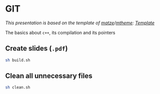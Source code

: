 # GIT

*This presentation is based on the template of [matze](https://github.com/matze)/[mtheme](https://github.com/matze/mtheme): [Template](https://github.com/matze/mtheme/tree/master/demo)*

The basics about `c++`, its compilation and its pointers 

## Create slides (`.pdf`)

```sh
sh build.sh
```

## Clean all unnecessary files

```sh
sh clean.sh
```
